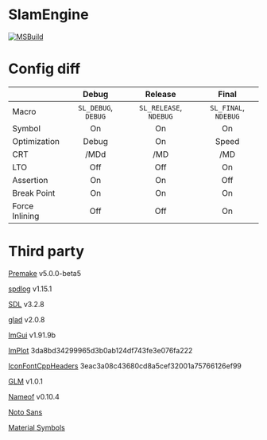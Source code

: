 # SlamEngine
[![MSBuild](https://github.com/roeas/SlamEngine/actions/workflows/MSBuild.yml/badge.svg?branch=main)](https://github.com/roeas/SlamEngine/actions/workflows/MSBuild.yml)

# Config diff
||Debug|Release|Final|
|:-|:-:|:-:|:-:|
|Macro|`SL_DEBUG`, `DEBUG`|`SL_RELEASE`, `NDEBUG`|`SL_FINAL`, `NDEBUG`|
|Symbol|On|On|On|
|Optimization|Debug|On|Speed|
|CRT|/MDd|/MD|/MD|
|LTO|Off|Off|On|
|Assertion|On|On|Off|
|Break Point|On|On|On|
|Force Inlining|Off|Off|On|

# Third party
[Premake](https://github.com/premake/premake-core) v5.0.0-beta5

[spdlog](https://github.com/gabime/spdlog) v1.15.1

[SDL](https://github.com/libsdl-org/SDL) v3.2.8

[glad](https://github.com/Dav1dde/glad) v2.0.8

[ImGui](https://github.com/ocornut/imgui) v1.91.9b

[ImPlot](https://github.com/epezent/implot) 3da8bd34299965d3b0ab124df743fe3e076fa222

[IconFontCppHeaders](https://github.com/juliettef/IconFontCppHeaders) 3eac3a08c43680cd8a5cef32001a75766126ef99

[GLM](https://github.com/g-truc/glm) v1.0.1

[Nameof](https://github.com/Neargye/nameof) v0.10.4

[Noto Sans](https://fonts.google.com/noto)

[Material Symbols](https://fonts.google.com/icons)
